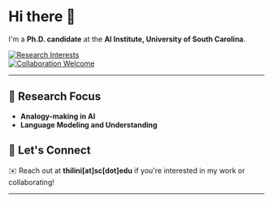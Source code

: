# Hi there 👋  
I'm a **Ph.D. candidate** at the **AI Institute, University of South Carolina**.

[![Research Interests](https://img.shields.io/badge/Research-Analogy%20%7C%20Language%20Modeling-blueviolet)](https://github.com/thilini-w)  
[![Collaboration Welcome](https://img.shields.io/badge/Collaboration-Welcome-brightgreen)](mailto:thilini@sc.edu)

---

## 🎯 Research Focus
- **Analogy-making in AI**
- **Language Modeling and Understanding**

## 🤝 Let's Connect
✉️ Reach out at **thilini[at]sc[dot]edu** if you're interested in my work or collaborating!

---

